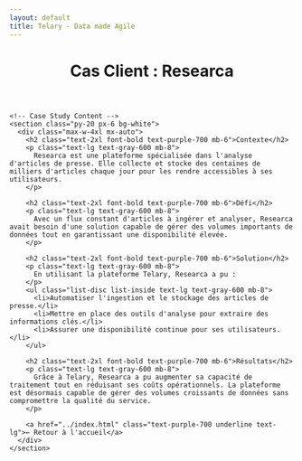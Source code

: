 ```yaml
---
layout: default
title: Telary - Data made Agile
---
```

  <body class="bg-gray-50 text-gray-900 font-sans">
    <!-- Header -->
    <header class="bg-purple-700 text-white py-6 text-center">
      <h1 class="text-3xl font-bold">Cas Client : Researca</h1>
    </header>

    <!-- Case Study Content -->
    <section class="py-20 px-6 bg-white">
      <div class="max-w-4xl mx-auto">
        <h2 class="text-2xl font-bold text-purple-700 mb-6">Contexte</h2>
        <p class="text-lg text-gray-600 mb-8">
          Researca est une plateforme spécialisée dans l'analyse d'articles de presse. Elle collecte et stocke des centaines de milliers d'articles chaque jour pour les rendre accessibles à ses utilisateurs.
        </p>

        <h2 class="text-2xl font-bold text-purple-700 mb-6">Défi</h2>
        <p class="text-lg text-gray-600 mb-8">
          Avec un flux constant d'articles à ingérer et analyser, Researca avait besoin d'une solution capable de gérer des volumes importants de données tout en garantissant une disponibilité élevée.
        </p>

        <h2 class="text-2xl font-bold text-purple-700 mb-6">Solution</h2>
        <p class="text-lg text-gray-600 mb-8">
          En utilisant la plateforme Telary, Researca a pu :
        </p>
        <ul class="list-disc list-inside text-lg text-gray-600 mb-8">
          <li>Automatiser l'ingestion et le stockage des articles de presse.</li>
          <li>Mettre en place des outils d'analyse pour extraire des informations clés.</li>
          <li>Assurer une disponibilité continue pour ses utilisateurs.</li>
        </ul>

        <h2 class="text-2xl font-bold text-purple-700 mb-6">Résultats</h2>
        <p class="text-lg text-gray-600 mb-8">
          Grâce à Telary, Researca a pu augmenter sa capacité de traitement tout en réduisant ses coûts opérationnels. La plateforme est désormais capable de gérer des volumes croissants de données sans compromettre la qualité du service.
        </p>

        <a href="../index.html" class="text-purple-700 underline text-lg">← Retour à l'accueil</a>
      </div>
    </section>
